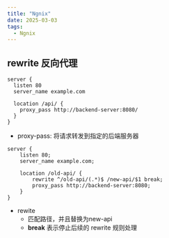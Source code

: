 ```yaml
---
title: "Ngnix"
date: 2025-03-03
tags:
  - Ngnix
---
```


## rewrite 反向代理


```nginx
server {
  listen 80
  server_name example.com

  location /api/ {
    proxy_pass http://backend-server:8080/
  }
}
```

- proxy-pass: 将请求转发到指定的后端服务器

```nginx
server {
    listen 80;
    server_name example.com;

    location /old-api/ {
        rewrite ^/old-api/(.*)$ /new-api/$1 break;
        proxy_pass http://backend-server:8080;
    }
}
```

- rewite
  - 匹配路径，并且替换为new-api
  - **break** 表示停止后续的 rewrite 规则处理